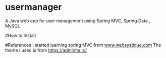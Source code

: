 # usermanager
A Java web app for user management using Spring MVC, Spring Data , MySQL


#How to Install


#References
I started learning spring MVC from www.websystique.com
The theme i used is from https://adminlte.io/
